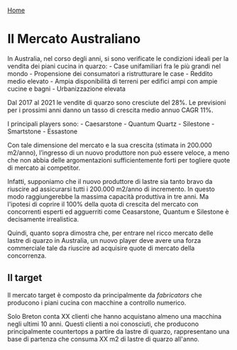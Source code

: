 [Home](README.md)



# Il Mercato Australiano

In Australia, nel corso degli anni, si sono verificate le condizioni ideali per
la vendita dei piani cucina in quarzo: - Case unifamiliari fra le più grandi
nel mondo - Propensione dei consumatori a ristrutturare le case - Reddito medio
elevato - Ampia disponibilità di terreni per edifici ampi con ampie cucine e
bagni - Urbanizzazione elevata

Dal 2017 al 2021 le vendite di quarzo sono cresciute del 28%. Le previsioni per
i prossimi anni danno un tasso di crescita medio annuo CAGR 11%.

I principali players sono: - Caesarstone - Quantum Quartz - Silestone -
Smartstone - Essastone

Con tale dimensione del mercato e la sua crescita (stimata in 200.000 m2/anno),
l’ingresso di un nuovo  produttore non può essere veloce, a meno che non abbia
delle argomentazioni sufficientemente forti per  togliere quote di mercato ai
competitor.

Infatti, supponiamo che il nuovo produttore di lastre sia tanto bravo da
riuscire ad assicurarsi tutti  i 200.000 m2/anno di incremento. In questo modo
raggiungerebbe la massima capacità produttiva in tre anni. Ma l'ipotesi di
coprire il 100% della quota di crescita del mercato con concorrenti esperti ed
agguerriti come Ceasarstone, Quantum e Silestone è decisamente irrealistica.

Quindi, quanto sopra dimostra che, per entrare nel ricco mercato delle lastre 
di quarzo in Australia, un nuovo player deve avere una forza commerciale tale 
da riuscire ad acquisire quote di mercato della concorrenza.

## Il target

Il mercato target è composto da principalmente da *fabricators* che producono
i piani cucina con macchine a controllo numerico.

Solo Breton conta XX clienti che hanno acquistano almeno una macchina negli
ultimi 10 anni. Questi clienti a noi conosciuti, che producono principalmente countertops a 
partire da lastre di quarzo, rappresentano una base di partenza che consuma
XX m2 di lastre di quarzo all'anno.


